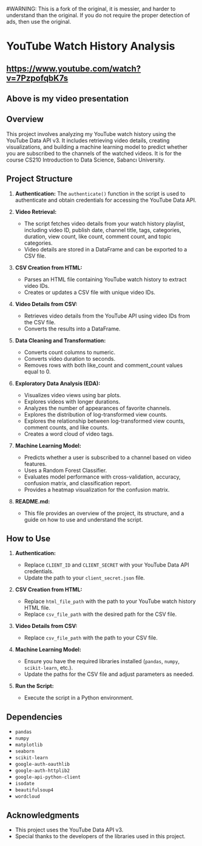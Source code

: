 #WARNING: This is a fork of the original, it is messier, and harder to understand than the original. If you do not require the proper detection of ads, then use the original.

# YouTube Watch History Analysis

## https://www.youtube.com/watch?v=7PzpofqbK7s
## Above is my video presentation

## Overview
This project involves analyzing my YouTube watch history using the YouTube Data API v3. It includes retrieving video details, creating visualizations, and building a machine learning model to predict whether you are subscribed to the channels of the watched videos. It is for the course CS210 Introduction to Data Science, Sabancı University.

## Project Structure
1. **Authentication:** The `authenticate()` function in the script is used to authenticate and obtain credentials for accessing the YouTube Data API.

2. **Video Retrieval:**
    - The script fetches video details from your watch history playlist, including video ID, publish date, channel title, tags, categories, duration, view count, like count, comment count, and topic categories.
    - Video details are stored in a DataFrame and can be exported to a CSV file.

3. **CSV Creation from HTML:**
    - Parses an HTML file containing YouTube watch history to extract video IDs.
    - Creates or updates a CSV file with unique video IDs.

4. **Video Details from CSV:**
    - Retrieves video details from the YouTube API using video IDs from the CSV file.
    - Converts the results into a DataFrame.

5. **Data Cleaning and Transformation:**
    - Converts count columns to numeric.
    - Converts video duration to seconds.
    - Removes rows with both like_count and comment_count values equal to 0.

6. **Exploratory Data Analysis (EDA):**
    - Visualizes video views using bar plots.
    - Explores videos with longer durations.
    - Analyzes the number of appearances of favorite channels.
    - Explores the distribution of log-transformed view counts.
    - Explores the relationship between log-transformed view counts, comment counts, and like counts.
    - Creates a word cloud of video tags.

7. **Machine Learning Model:**
    - Predicts whether a user is subscribed to a channel based on video features.
    - Uses a Random Forest Classifier.
    - Evaluates model performance with cross-validation, accuracy, confusion matrix, and classification report.
    - Provides a heatmap visualization for the confusion matrix.

8. **README.md:**
    - This file provides an overview of the project, its structure, and a guide on how to use and understand the script.

## How to Use
1. **Authentication:**
    - Replace `CLIENT_ID` and `CLIENT_SECRET` with your YouTube Data API credentials.
    - Update the path to your `client_secret.json` file.

2. **CSV Creation from HTML:**
    - Replace `html_file_path` with the path to your YouTube watch history HTML file.
    - Replace `csv_file_path` with the desired path for the CSV file.

3. **Video Details from CSV:**
    - Replace `csv_file_path` with the path to your CSV file.

4. **Machine Learning Model:**
    - Ensure you have the required libraries installed (`pandas`, `numpy`, `scikit-learn`, etc.).
    - Update the paths for the CSV file and adjust parameters as needed.

5. **Run the Script:**
    - Execute the script in a Python environment.

## Dependencies
- `pandas`
- `numpy`
- `matplotlib`
- `seaborn`
- `scikit-learn`
- `google-auth-oauthlib`
- `google-auth-httplib2`
- `google-api-python-client`
- `isodate`
- `beautifulsoup4`
- `wordcloud`

## Acknowledgments
- This project uses the YouTube Data API v3.
- Special thanks to the developers of the libraries used in this project.

